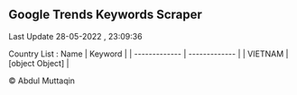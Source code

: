 

## Google Trends Keywords Scraper 
 
Last Update 28-05-2022 , 23:09:36

Country List :
 Name  | Keyword |
| ------------- | ------------- |
| VIETNAM | [object Object] |



© Abdul Muttaqin 
